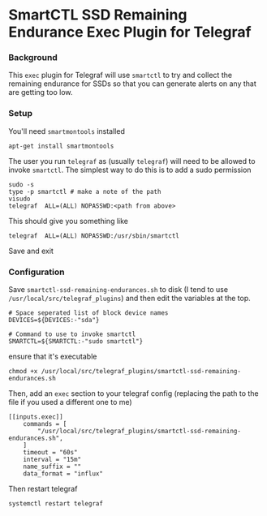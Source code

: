 # SmartCTL SSD Remaining Endurance Exec Plugin for Telegraf

### Background

This `exec` plugin for Telegraf will use `smartctl` to try and collect the remaining endurance for SSDs so that you can generate alerts on any that are getting too low.



### Setup

You'll need `smartmontools` installed

    apt-get install smartmontools
    
The user you run `telegraf` as (usually `telegraf`) will need to be allowed to invoke `smartctl`. The simplest way to do this is to add a sudo permission

    sudo -s
    type -p smartctl # make a note of the path
    visudo 
    telegraf  ALL=(ALL) NOPASSWD:<path from above>

This should give you something like

    telegraf  ALL=(ALL) NOPASSWD:/usr/sbin/smartctl
    
Save and exit
    

    
### Configuration

Save `smartctl-ssd-remaining-endurances.sh` to disk (I tend to use `/usr/local/src/telegraf_plugins`) and then edit the variables at the top.

    # Space seperated list of block device names
    DEVICES=${DEVICES:-"sda"}

    # Command to use to invoke smartctl
    SMARTCTL=${SMARTCTL:-"sudo smartctl"}

ensure that it's executable

    chmod +x /usr/local/src/telegraf_plugins/smartctl-ssd-remaining-endurances.sh
    
Then, add an `exec` section to your telegraf config (replacing the path to the file if you used a different one to me)

    [[inputs.exec]]
        commands = [
            "/usr/local/src/telegraf_plugins/smartctl-ssd-remaining-endurances.sh",
        ]
        timeout = "60s"
        interval = "15m"
        name_suffix = ""
        data_format = "influx"

Then restart telegraf

    systemctl restart telegraf

